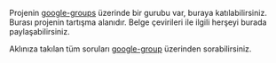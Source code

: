 
Projenin [google-groups](https://groups.google.com/forum/?fromgroups#!forum/symfony-2-tr) 
üzerinde bir gurubu var, buraya katılabilirsiniz. Burası projenin tartışma
alanıdır. Belge çevirileri ile ilgili herşeyi burada paylaşabilirsiniz.

Aklınıza takılan tüm soruları [google-group](https://groups.google.com/forum/?fromgroups#!forum/symfony-2-tr) 
üzerinden sorabilirsiniz. 
